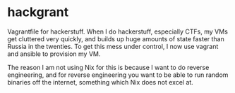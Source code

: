 # hackgrant
Vagrantfile for hackerstuff.
When I do hackerstuff, especially CTFs, my VMs get cluttered very quickly, and builds up huge amounts of state faster than Russia in the twenties.
To get this mess under control, I now use vagrant and ansible to provision my VM.

The reason I am not using Nix for this is because I want to do reverse engineering, and for reverse engineering you want to be able to run random binaries off the internet, something which Nix does not excel at.

